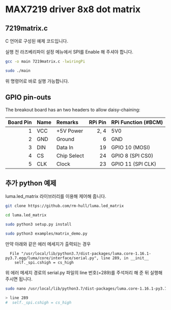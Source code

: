 # MAX7219 driver 8x8 dot matrix

## 7219matrix.c

C 언어로 구성된 예제 코드입니다.  

실행 전 라즈베리파이 설정 메뉴에서 SPI를 Enable 해 주셔야 합니다.

```bash
gcc -o main 7219matrix.c -lwiringPi  

sudo ./main  
```

위 명령어로 바로 실행 가능합니다.

## GPIO pin-outs

The breakout board has an two headers to allow daisy-chaining:  

| Board Pin | Name | Remarks | RPi Pin | RPi Function (#BCM) |
|--------:|:-----|:--------|--------:|--------------|
| 1 | VCC | +5V Power | 2, 4 | 5V0 |
| 2 | GND | Ground | 6 | GND |
| 3 | DIN | Data In | 19 | GPIO 10 (MOSI) |
| 4 | CS | Chip Select | 24 | GPIO 8 (SPI CS0) |
| 5 | CLK | Clock | 23 | GPIO 11 (SPI CLK) |
  
  
## 추가 python 예제  

luma.led_matrix 라이브러리를 이용해 제어해 줍니다.  


```bash
git clone https://github.com/rm-hull/luma.led_matrix  

cd luma.led_matrix  

sudo python3 setup.py install  

sudo python3 examples/matrix_demo.py  
```

만약 아래와 같은 에러 메세지가 출력되는 경우  

```
  File "/usr/local/lib/python3.7/dist-packages/luma.core-1.16.1-py3.7.egg/luma/core/interface/serial.py", line 289, in __init__  
    self._spi.cshigh = cs_high
```
위 에러 메세지 경로의 serial.py 파일의 line 번호(=289)를 주석처리 해 준 뒤 실행해 주시면 됩니다.  

```bash
sudo nano /usr/local/lib/python3.7/dist-packages/luma.core-1.16.1-py3.7.egg/luma/core/interface/serial.py

> line 289
#  self._spi.cshigh = cs_high

```